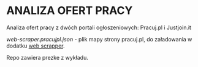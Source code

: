 # ANALIZA OFERT PRACY


Analiza ofert pracy z dwóch portali ogłoszeniowych: Pracuj.pl i Justjoin.it

_web-scraper.pracujpl.json_ - plik mapy strony pracuj.pl, do załadowania w dodatku [web scrapper](https://webscraper.io/).

Repo zawiera prezke z wykładu.